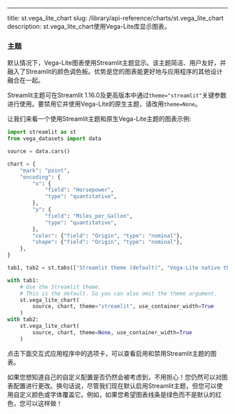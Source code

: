 ---
title: st.vega_lite_chart
slug: /library/api-reference/charts/st.vega_lite_chart
description: st.vega_lite_chart使用Vega-Lite库显示图表。

<Autofunction function="streamlit.vega_lite_chart" />

### 主题

默认情况下，Vega-Lite图表使用Streamlit主题显示。该主题简洁、用户友好，并融入了Streamlit的颜色调色板。优势是您的图表能更好地与应用程序的其他设计融合在一起。

Streamlit主题可在Streamlit 1.16.0及更高版本中通过`theme="streamlit"`关键参数进行使用。要禁用它并使用Vega-Lite的原生主题，请改用`theme=None`。

让我们来看一个使用Streamlit主题和原生Vega-Lite主题的图表示例:

```python
import streamlit as st
from vega_datasets import data

source = data.cars()

chart = {
    "mark": "point",
    "encoding": {
        "x": {
            "field": "Horsepower",
            "type": "quantitative",
        },
        "y": {
            "field": "Miles_per_Gallon",
            "type": "quantitative",
        },
        "color": {"field": "Origin", "type": "nominal"},
        "shape": {"field": "Origin", "type": "nominal"},
    },
}

tab1, tab2 = st.tabs(["Streamlit theme (default)", "Vega-Lite native theme"])

with tab1:
    # Use the Streamlit theme.
    # This is the default. So you can also omit the theme argument.
    st.vega_lite_chart(
        source, chart, theme="streamlit", use_container_width=True
    )
with tab2:
    st.vega_lite_chart(
        source, chart, theme=None, use_container_width=True
    )
```

点击下面交互式应用程序中的选项卡，可以查看启用和禁用Streamlit主题的图表。

<Cloud src="https://doc-vega-lite-theme.streamlit.app/?embed=true" height="500" />

如果您想知道自己的自定义配置是否仍然会被考虑到，不用担心！您仍然可以对图表配置进行更改。换句话说，尽管我们现在默认启用Streamlit主题，但您可以使用自定义颜色或字体覆盖它。例如，如果您希望图表线条是绿色而不是默认的红色，您可以这样做！
